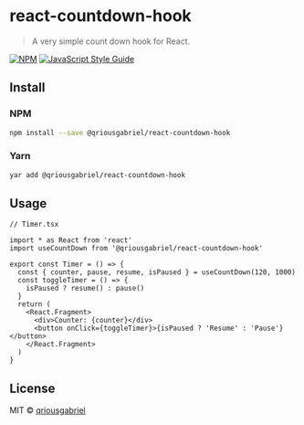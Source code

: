 # react-countdown-hook

> A very simple count down hook for React.

[![NPM](https://img.shields.io/npm/v/@qriousgabriel/react-countdown-hook.svg)](https://www.npmjs.com/package/@qriousgabriel/react-countdown-hook) [![JavaScript Style Guide](https://img.shields.io/badge/code_style-standard-brightgreen.svg)](https://standardjs.com)

## Install

### NPM

```bash
npm install --save @qriousgabriel/react-countdown-hook
```

### Yarn

```bash
yar add @qriousgabriel/react-countdown-hook
```

## Usage

```tsx
// Timer.tsx

import * as React from 'react'
import useCountDown from '@qriousgabriel/react-countdown-hook'

export const Timer = () => {
  const { counter, pause, resume, isPaused } = useCountDown(120, 1000)
  const toggleTimer = () => {
    isPaused ? resume() : pause()
  }
  return (
    <React.Fragment>
      <div>Counter: {counter}</div>
      <button onClick={toggleTimer}>{isPaused ? 'Resume' : 'Pause'}</button>
    </React.Fragment>
  )
}
```

## License

MIT © [qriousgabriel](https://github.com/qriousgabriel)
